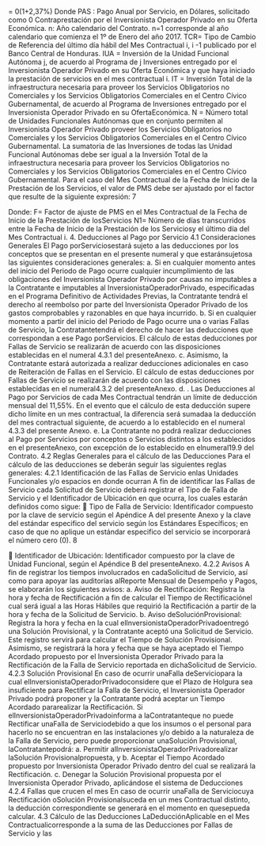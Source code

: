= 0(1+2,37%)
Donde
PAS : Pago Anual por Servicio, en Dólares, solicitado como
0
Contraprestación por el Inversionista Operador Privado en su
Oferta Económica.
n: Año calendario del Contrato. n=1 corresponde al año calendario
que comienza el 1º de Enero del año 2017.
TCR= Tipo de Cambio de Referencia del último día hábil del Mes Contractual i,
i -1
publicado por el Banco Central de Honduras.
IUA = Inversión de la Unidad Funcional Autónoma j, de acuerdo al Programa de
j
Inversiones entregado por el Inversionista Operador Privado en su Oferta
Económica y que haya iniciado la prestación de servicios en el mes
contractual i.
IT = Inversión Total de la infraestructura necesaria para proveer los Servicios
Obligatorios no Comerciales y los Servicios Obligatorios Comerciales en el
Centro Cívico Gubernamental, de acuerdo al Programa de Inversiones
entregado por el Inversionista Operador Privado en su OfertaEconómica.
N = Número total de Unidades Funcionales Autónomas que en conjunto
permiten al Inversionista Operador Privado proveer los Servicios
Obligatorios no Comerciales y los Servicios Obligatorios Comerciales en el
Centro Cívico Gubernamental. La sumatoria de las Inversiones de todas las
Unidad Funcional Autónomas debe ser igual a la Inversión Total de la
infraestructura necesaria para proveer los Servicios Obligatorios no
Comerciales y los Servicios Obligatorios Comerciales en el Centro Cívico
Gubernamental.
Para el caso del Mes Contractual de la Fecha de Inicio de la Prestación de los Servicios, el valor de PMS debe ser
ajustado por el factor que resulte de la siguiente expresión:
7

Donde:
F= Factor de ajuste de PMS en el Mes Contractual de la Fecha de Inicio de la
Prestación de losServicios
N1= Número de días transcurridos entre la Fecha de Inicio de la Prestación de los
Serviciosy el último día del Mes Contractual i.
4. Deducciones al Pago por Servicio
4.1 Consideraciones Generales
El Pago porServiciosestará sujeto a las deducciones por los conceptos que se presentan en el presente numeral y que
estaránsujetosa las siguientes consideraciones generales:
a. Si en cualquier momento antes del inicio del Periodo de Pago ocurre cualquier incumplimiento de las
obligaciones del Inversionista Operador Privado por causas no imputables a la Contratante e imputables al
InversionistaOperadorPrivado, especificadas en el Programa Definitivo de Actividades Previas, la Contratante
tendrá el derecho al reembolso por parte del Inversionista Operador Privado de los gastos comprobables y
razonables en que haya incurrido.
b. Si en cualquier momento a partir del inicio del Periodo de Pago ocurre una o varias Fallas de Servicio, la
Contratantetendrá el derecho de hacer las deducciones que correspondan a ese Pago porServicios. El cálculo
de estas deducciones por Fallas de Servicio se realizarán de acuerdo con las disposiciones establecidas en el
numeral 4.3.1 del presenteAnexo.
c. Asimismo, la Contratante estará autorizada a realizar deducciones adicionales en caso de Reiteración de
Fallas en el Servicio. El cálculo de estas deducciones por Fallas de Servicio se realizarán de acuerdo con las
disposiciones establecidas en el numeral4.3.2 del presenteAnexo.
d. .
Las Deducciones al Pago por Servicios de cada Mes Contractual tendrán un límite de deducción mensual del
11,55%. En el evento que el cálculo de esta deducción supere dicho límite en un mes contractual, la diferencia
será sumadaa la deducción del mes contractual siguiente, de acuerdo a lo establecido en el numeral 4.3.3 del
presente Anexo.
e. La Contratante no podrá realizar deducciones al Pago por Servicios por conceptos o Servicios distintos a los
establecidos en el presenteAnexo, con excepción de lo establecido en elnumeral19.9 del Contrato.
4.2 Reglas Generales para el cálculo de las Deducciones
Para el cálculo de las deducciones se deberán seguir las siguientes reglas generales:
4.2.1 Identificación de las Fallas de Servicio enlas Unidades Funcionales y/o espacios en donde ocurran
A fin de identificar las Fallas de Servicio cada Solicitud de Servicio deberá registrar el Tipo de Falla de Servicio y el
Identificador de Ubicación en que ocurra, los cuales estarán definidos como sigue:
 Tipo de Falla de Servicio: Identificador compuesto por la clave de servicio según el Apéndice A del presente
Anexo y la clave del estándar especifico del servicio según los Estándares Específicos; en caso de que no
aplique un estándar especifico del servicio se incorporará el número cero (0).
8

 Identificador de Ubicación: Identificador compuesto por la clave de Unidad Funcional, según el Apéndice B del
presenteAnexo.
4.2.2 Avisos
A fin de registrar los tiempos involucrados en cadaSolicitud de Servicio, así como para apoyar las auditorías alReporte
Mensual de Desempeño y Pagos, se elaborarán los siguientes avisos:
a. Aviso de Rectificación: Registra la hora y fecha de Rectificación a fin de calcular el Tiempo de Rectificaciónel
cual será igual a las Horas Hábiles que requirió la Rectificación a partir de la hora y fecha de la Solicitud de
Servicio.
b. Aviso deSoluciónProvisional: Registra la hora y fecha en la cual elInversionistaOperadorPrivadoentregó una
Solución Provisional, y la Contratante aceptó una Solicitud de Servicio. Este registro servirá para calcular el
Tiempo de Solución Provisional. Asimismo, se registrará la hora y fecha que se haya aceptado el Tiempo
Acordado propuesto por el Inversionista Operador Privado para la Rectificación de la Falla de Servicio
reportada en dichaSolicitud de Servicio.
4.2.3 Solución Provisional
En caso de ocurrir unaFalla deServiciopara la cual elInversionistaOperadorPrivadoconsidere que el Plazo de Holgura
sea insuficiente para Rectificar la Falla de Servicio, el Inversionista Operador Privado podrá proponer y la Contratante
podrá aceptar un Tiempo Acordado pararealizar la Rectificación.
Si elInversionistaOperadorPrivadoinforma a laContratanteque no puede Rectificar unaFalla de Serviciodebido a que
los insumos o el personal para hacerlo no se encuentran en las instalaciones y/o debido a la naturaleza de la Falla de
Servicio, pero puede proporcionar unaSolución Provisional, laContratantepodrá:
a. Permitir alInversionistaOperadorPrivadorealizar laSolución Provisionalpropuesta, y
b. Aceptar el Tiempo Acordado propuesto por Inversionista Operador Privado dentro del cual se realizará la
Rectificación.
c. Denegar la Solución Provisional propuesta por el Inversionista Operador Privado, aplicándose el sistema de
Deducciones
4.2.4 Fallas que crucen el mes
En caso de ocurrir unaFalla de Serviciocuya Rectificación oSolución Provisionalsuceda en un mes Contractual distinto,
la deducción correspondiente se generará en el momento en quesepueda calcular.
4.3 Cálculo de las Deducciones
LaDeducciónAplicable en el Mes Contractualicorresponde a la suma de las Deducciones por Fallas de Servicio y las
